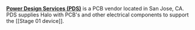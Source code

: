 [**Power Design Services (PDS)**](http://powerdesignservices.com/PCB-Services/) is a PCB vendor located in San Jose, CA. PDS supplies Halo with PCB's and other electrical components to support the [[Stage 01 device]].